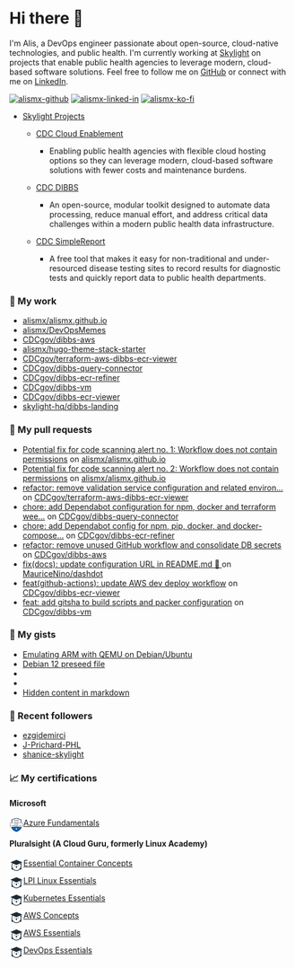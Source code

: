 # Hi there 👋 

I'm Alis, a DevOps engineer passionate about open-source, cloud-native technologies, and public health. I'm currently working at [Skylight](https://skylight.digital) on projects that enable public health agencies to leverage modern, cloud-based software solutions. Feel free to follow me on [GitHub](https://github.com/alismx) or connect with me on [LinkedIn](https://www.linkedin.com/in/alismx). 

[<img alt="alismx-github" src="https://img.shields.io/badge/GitHub-181717.svg?style=for-the-badge&logo=GitHub&logoColor=white" />](https://github.com/alismx) [<img alt="alismx-linked-in" src="https://img.shields.io/badge/linkedin-%230077B5.svg?&style=for-the-badge&logo=linkedin&logoColor=white" />](https://www.linkedin.com/in/alismx) [<img alt="alismx-ko-fi" src="https://img.shields.io/badge/Ko--fi-FF5E5B?&style=for-the-badge&logo=ko-fi&logoColor=white" />](https://ko-fi.com/alismx)<br>

- [Skylight Projects](https://skylight.digital/work/team-member/alis-akers/)

  - [CDC Cloud Enablement](https://skylight.digital/work/experience/cdc-dibbs-cloud-enablement/)
    - Enabling public health agencies with flexible cloud hosting options so they can leverage modern, cloud-based software solutions with fewer costs and maintenance burdens.

  - [CDC DIBBS](https://skylight.digital/work/experience/cdc-dibbs/)
    - An open-source, modular toolkit designed to automate data processing, reduce manual effort, and address critical data challenges within a modern public health data infrastructure.

  - [CDC SimpleReport](https://skylight.digital/work/experience/cdc-simplereport/)
    - A free tool that makes it easy for non-traditional and under-resourced disease testing sites to record results for diagnostic tests and quickly report data to public health departments.

### 🚀 My work

- [alismx/alismx.github.io](https://github.com/alismx/alismx.github.io)
- [alismx/DevOpsMemes](https://github.com/alismx/DevOpsMemes)
- [CDCgov/dibbs-aws](https://github.com/CDCgov/dibbs-aws)
- [alismx/hugo-theme-stack-starter](https://github.com/alismx/hugo-theme-stack-starter)
- [CDCgov/terraform-aws-dibbs-ecr-viewer](https://github.com/CDCgov/terraform-aws-dibbs-ecr-viewer)
- [CDCgov/dibbs-query-connector](https://github.com/CDCgov/dibbs-query-connector)
- [CDCgov/dibbs-ecr-refiner](https://github.com/CDCgov/dibbs-ecr-refiner)
- [CDCgov/dibbs-vm](https://github.com/CDCgov/dibbs-vm)
- [CDCgov/dibbs-ecr-viewer](https://github.com/CDCgov/dibbs-ecr-viewer)
- [skylight-hq/dibbs-landing](https://github.com/skylight-hq/dibbs-landing)

### 🌱 My pull requests

- [Potential fix for code scanning alert no. 1: Workflow does not contain permissions](https://github.com/alismx/alismx.github.io/pull/6) on [alismx/alismx.github.io](https://github.com/alismx/alismx.github.io)
- [Potential fix for code scanning alert no. 2: Workflow does not contain permissions](https://github.com/alismx/alismx.github.io/pull/5) on [alismx/alismx.github.io](https://github.com/alismx/alismx.github.io)
- [refactor: remove validation service configuration and related environ…](https://github.com/CDCgov/terraform-aws-dibbs-ecr-viewer/pull/37) on [CDCgov/terraform-aws-dibbs-ecr-viewer](https://github.com/CDCgov/terraform-aws-dibbs-ecr-viewer)
- [chore: add Dependabot configuration for npm, docker and terraform wee…](https://github.com/CDCgov/dibbs-query-connector/pull/738) on [CDCgov/dibbs-query-connector](https://github.com/CDCgov/dibbs-query-connector)
- [chore: add Dependabot config for npm, pip, docker, and docker-compose…](https://github.com/CDCgov/dibbs-ecr-refiner/pull/194) on [CDCgov/dibbs-ecr-refiner](https://github.com/CDCgov/dibbs-ecr-refiner)
- [refactor: remove unused GitHub workflow and consolidate DB secrets](https://github.com/CDCgov/dibbs-aws/pull/75) on [CDCgov/dibbs-aws](https://github.com/CDCgov/dibbs-aws)
- [fix(docs): update configuration URL in README.md 📜 ](https://github.com/MauriceNino/dashdot/pull/1227) on [MauriceNino/dashdot](https://github.com/MauriceNino/dashdot)
- [feat(github-actions): update AWS dev deploy workflow](https://github.com/CDCgov/dibbs-ecr-viewer/pull/942) on [CDCgov/dibbs-ecr-viewer](https://github.com/CDCgov/dibbs-ecr-viewer)
- [feat: add gitsha to build scripts and packer configuration](https://github.com/CDCgov/dibbs-vm/pull/73) on [CDCgov/dibbs-vm](https://github.com/CDCgov/dibbs-vm)

### 📓 My gists

- [Emulating ARM with QEMU on Debian/Ubuntu](https://gist.github.com/3107fdd62a87607d7cc7b1368d84fc52)
- [Debian 12 preseed file](https://gist.github.com/717776684587d3467b8c3980d2cba4e3)
- [](https://gist.github.com/eb554c67c7013b27c0e16461c3321df9)
- [](https://gist.github.com/a8c473968f0d87c0532944017f844363)
- [Hidden content in markdown](https://gist.github.com/cffeb79c933f98279c46906f390fd3a0)

### 👯 Recent followers

- [ezgidemirci](https://github.com/ezgidemirci)
- [J-Prichard-PHL](https://github.com/J-Prichard-PHL)
- [shanice-skylight](https://github.com/shanice-skylight)

### 📈 My certifications

#### Microsoft

[<img align="left" alt="azure-fundamentals" width="25" src="./assets/azurefundamentals.png" />Azure Fundamentals](https://www.credly.com/badges/460c0273-ed19-4f0c-8d38-4ee994dfeb22/public_url)

#### Pluralsight (A Cloud Guru, formerly Linux Academy)

[<img align="left" alt="Essential-Container-Concepts" width="25" src="./assets/linuxacademy.jpeg" />Essential Container Concepts](https://app.pluralsight.com/profile/alismx)

[<img align="left" alt="LPI-Linux-Essentials" width="25" src="./assets/linuxacademy.jpeg" />LPI Linux Essentials](https://app.pluralsight.com/profile/alismx)

[<img align="left" alt="Kubernetes-Essentials" width="25" src="./assets/linuxacademy.jpeg" />Kubernetes Essentials](https://app.pluralsight.com/profile/alismx)

[<img align="left" alt="AWS-Concepts" width="25" src="./assets/linuxacademy.jpeg" />AWS Concepts](https://app.pluralsight.com/profile/alismx)

[<img align="left" alt="AWS-Essentials" width="25" src="./assets/linuxacademy.jpeg" />AWS Essentials](https://app.pluralsight.com/profile/alismx)

[<img align="left" alt="DevOps-Essentials" width="25" src="./assets/linuxacademy.jpeg" />DevOps Essentials](https://app.pluralsight.com/profile/alismx)
